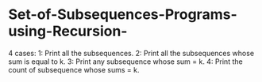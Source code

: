 # Set-of-Subsequences-Programs-using-Recursion-
4 cases:
1: Print all the subsequences.
2: Print all the subsequences whose sum is equal to k.
3: Print any subsequence whose sum = k.
4: Print the count of subsequence whose sums = k.
